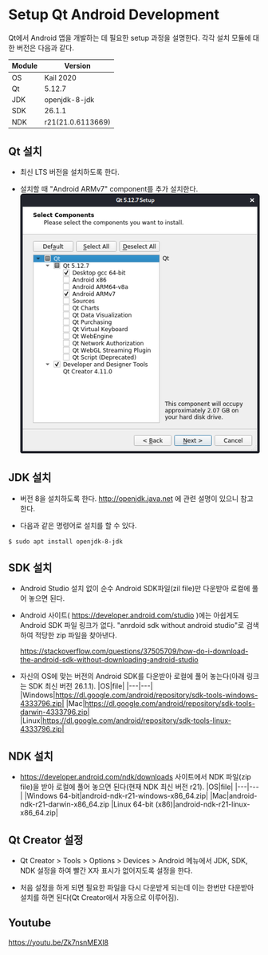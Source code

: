 Setup Qt Android Development
===

Qt에서 Android 앱을 개발하는 데 필요한 setup 과정을 설명한다. 각각 설치 모듈에 대한 버전은 다음과 같다.

|Module|Version|
|---|---|
|OS|Kail 2020|
|Qt|5.12.7|
|JDK|openjdk-8-jdk|
|SDK|26.1.1|
|NDK|r21(21.0.6113669)|

## Qt 설치
* 최신 LTS 버전을 설치하도록 한다.

* 설치할 때 "Android ARMv7" component를 추가 설치한다.
![](select-components.png)

## JDK 설치

* 버전 8을 설치하도록 한다. http://openjdk.java.net 에 관련 설명이 있으니 참고한다.

* 다음과 같은 명령어로 설치를 할 수 있다.
```
$ sudo apt install openjdk-8-jdk
```

## SDK 설치
* Android Studio 설치 없이 순수 Android SDK파일(zil file)만 다운받아 로컬에 풀어 놓으면 된다.

* Android 사이트( https://developer.android.com/studio )에는 아쉽게도 Android SDK 파일 링크가 없다. "anrdoid sdk without android studio"로 검색하여 적당한 zip 파일을 찾아낸다.

  https://stackoverflow.com/questions/37505709/how-do-i-download-the-android-sdk-without-downloading-android-studio

* 자신의 OS에 맞는 버전의 Android SDK를 다운받아 로컬에 풀어 놓는다(아래 링크는 SDK 최신 버전 26.1.1).
|OS|file|
|---|---|
|Windows|https://dl.google.com/android/repository/sdk-tools-windows-4333796.zip|
|Mac|https://dl.google.com/android/repository/sdk-tools-darwin-4333796.zip|
|Linux|https://dl.google.com/android/repository/sdk-tools-linux-4333796.zip|

## NDK 설치
* https://developer.android.com/ndk/downloads 사이트에서 NDK 파일(zip file)을 받아 로컬에 풀어 놓으면 된다(현재 NDK 최신 버전 r21).
|OS|file|
|---|---|
|Windows 64-bit|android-ndk-r21-windows-x86_64.zip|
|Mac|android-ndk-r21-darwin-x86_64.zip
|Linux 64-bit (x86)|android-ndk-r21-linux-x86_64.zip|

## Qt Creator 설정
* Qt Creator > Tools > Options > Devices > Android 메뉴에서 JDK, SDK, NDK 설정을 하여 빨간 X자 표시가 없어지도록 설정을 한다.

* 처음 설정을 하게 되면 필요한 파일을 다시 다운받게 되는데 이는 한번만 다운받아 설치를 하면 된다(Qt Creator에서 자동으로 이루어짐).

## Youtube
https://youtu.be/Zk7nsnMEXl8
